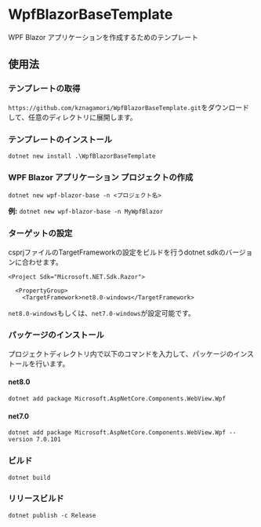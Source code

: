 # WpfBlazorBaseTemplate
WPF Blazor アプリケーションを作成するためのテンプレート

## 使用法

### テンプレートの取得

`https://github.com/kznagamori/WpfBlazorBaseTemplate.git`をダウンロードして、任意のディレクトリに展開します。


### テンプレートのインストール

`dotnet new install .\WpfBlazorBaseTemplate`

### WPF Blazor アプリケーション プロジェクトの作成

`dotnet new wpf-blazor-base -n <プロジェクト名>`

**例:** `dotnet new wpf-blazor-base -n MyWpfBlazor`

### ターゲットの設定

csprjファイルのTargetFrameworkの設定をビルドを行うdotnet sdkのバージョンに合わせます。

```
<Project Sdk="Microsoft.NET.Sdk.Razor">

  <PropertyGroup>
    <TargetFramework>net8.0-windows</TargetFramework>
```

`net8.0-windows`もしくは、`net7.0-windows`が設定可能です。

### パッケージのインストール

プロジェクトディレクトリ内で以下のコマンドを入力して、パッケージのインストールを行います。

#### net8.0
```
dotnet add package Microsoft.AspNetCore.Components.WebView.Wpf
```

#### net7.0
```
dotnet add package Microsoft.AspNetCore.Components.WebView.Wpf --version 7.0.101
```

### ビルド

```
dotnet build
```

### リリースビルド

```
dotnet publish -c Release
```

